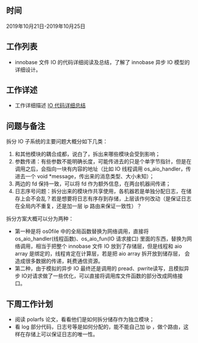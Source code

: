 ## 时间
2019年10月21日-2019年10月25日

## 工作列表
+ innobase 文件 IO 的代码详细阅读及总结，了解了 innobase 异步 IO 模型的详细设计。

## 

## 工作详述
+ 工作详细描述 [IO 代码详细总结](http://note.youdao.com/noteshare?id=4078e899c3b81d9abcbe6132e0ee41ba&sub=05DD3C29DFB04B66A2DFD17A71DDF4F1)

## 问题与备注
拆分 IO 子系统的主要问题大概分如下几类：  
1. 和其他模块的耦合成都，说白了，拆出来哪些模块会受到影响；
2. 参数传递：有些参数不能明确长度，可能传进去的只是个单字节指针，但是在调用之后，会指向一块有内容的地址（比如 IO 线程调用 os_aio_handler，传进去一个 
  void *message，传出来的消息类型、大小未知）；
3. 两边的 fd 保持一致，可以将 fd 作为额外信息，在两台机器间传递；
4. 日志序号问题：拆分出来的模块作共享使用，各机器若是单独分配日志，在储存上会不会乱？若是想要将日志有序存到存储，上层该作何改动（是保证日志在全局内不重复，还是加一层 ip 路由来保证一致性）？

拆分方案大概可以分为两种：  
* 第一种是将 os0file 中的全局函数替换为网络调用，直接将 os_aio_handler(线程函数)、os_aio_fun(IO 请求接口) 里面的东西，替换为网络调用，相当于把整个 innobase 文件 IO 放到了存储层，但是线程和 aio array 是绑定的，线程肯定在计算层，若是把 aio array 拆开放到储存层， 会造成很多数据的传递，耗费通信资源。
* 第二种，由于模拟的异步 IO 最终还是调用的 pread、pwrite读写，且模拟异步 IO对请求做了一些优化，可以直接将调用库文件函数的部分改成网络接口。

## 下周工作计划
* 阅读 polarfs 论文，看看他们是如何拆分储存作为独立模块；
* 看 log 部分代码，日志号等是如何分配的，能不能自己加 ip ，做个路由，这样在存储上可以保证日志的唯一性。